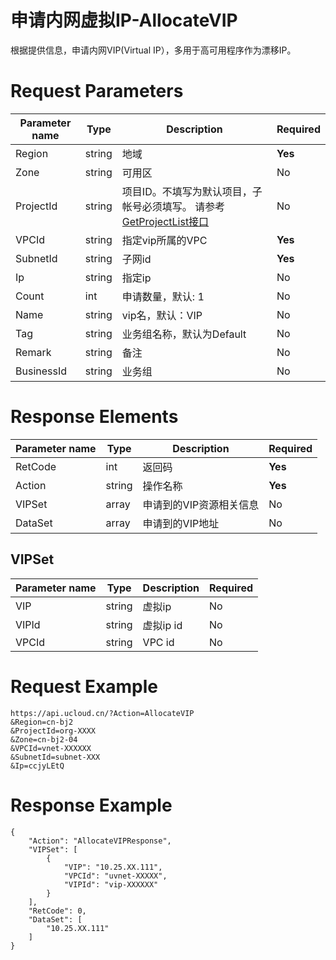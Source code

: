 # 申请内网虚拟IP-AllocateVIP

根据提供信息，申请内网VIP(Virtual IP），多用于高可用程序作为漂移IP。

# Request Parameters
|Parameter name|Type|Description|Required|
|---|---|---|---|
|Region|string|地域|**Yes**|
|Zone|string|可用区|No|
|ProjectId|string|项目ID。不填写为默认项目，子帐号必须填写。 请参考[GetProjectList接口](api/summary/get_project_list)|No|
|VPCId|string|指定vip所属的VPC|**Yes**|
|SubnetId|string|子网id|**Yes**|
|Ip|string|指定ip|No|
|Count|int|申请数量，默认: 1|No|
|Name|string|vip名，默认：VIP|No|
|Tag|string|业务组名称，默认为Default|No|
|Remark|string|备注|No|
|BusinessId|string|业务组|No|

# Response Elements
|Parameter name|Type|Description|Required|
|---|---|---|---|
|RetCode|int|返回码|**Yes**|
|Action|string|操作名称|**Yes**|
|VIPSet|array|申请到的VIP资源相关信息|No|
|DataSet|array|申请到的VIP地址|No|

## VIPSet
|Parameter name|Type|Description|Required|
|---|---|---|---|
|VIP|string|虚拟ip|No|
|VIPId|string|虚拟ip id|No|
|VPCId|string|VPC id|No|

# Request Example
```
https://api.ucloud.cn/?Action=AllocateVIP
&Region=cn-bj2
&ProjectId=org-XXXX
&Zone=cn-bj2-04
&VPCId=vnet-XXXXXX
&SubnetId=subnet-XXX
&Ip=ccjyLEtQ
```

# Response Example
```
{
    "Action": "AllocateVIPResponse", 
    "VIPSet": [
        {
            "VIP": "10.25.XX.111", 
            "VPCId": "uvnet-XXXXX", 
            "VIPId": "vip-XXXXXX"
        }
    ], 
    "RetCode": 0, 
    "DataSet": [
        "10.25.XX.111"
    ]
}
```

